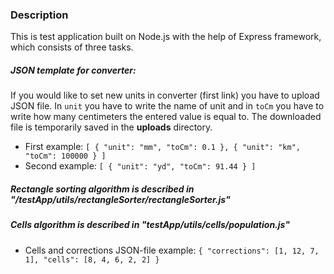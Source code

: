 ### Description

This is test application built on Node.js with the help of Express framework, which consists of three tasks. 

##### JSON template for converter:
If you would like to set new units in converter (first link) you have to upload JSON file. In `unit` you have to write the name of unit and in `toCm` you have to write how many centimeters the entered value is equal to. The downloaded file is temporarily saved in the **uploads** directory. 
- First example:
`[
  {
    "unit": "mm",
    "toCm": 0.1
  },
  {
    "unit": "km",
    "toCm": 100000
  }
]
`
- Second example:
`[
  {
    "unit": "yd",
    "toCm": 91.44
  }
]
`

##### Rectangle sorting algorithm is described in "/testApp/utils/rectangleSorter/rectangleSorter.js"

##### Cells algorithm is described in "testApp/utils/cells/population.js"

- Cells and corrections JSON-file example:
` {
    "corrections": [1, 12, 7, 1],
    "cells": [8, 4, 6, 2, 2]
  }
`
